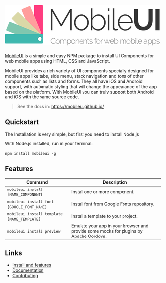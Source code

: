 ![MobileUI](logo_m.png)
======

[MobileUI](https://mobileui.github.io) is a simple and easy NPM package to install UI Components for web mobile apps using HTML, CSS and JavaScript.

MobileUI provides a rich variety of UI components specially designed for mobile apps like tabs, side menu, stack navigation and tons of other components such as lists and forms. They all have iOS and Android support, with automatic styling that will change the appearance of the app based on the platform. With MobileUI you can truly support both Android and iOS with the same source code.

> See the docs in: https://mobileui.github.io/

Quickstart
----------

The Installation is very simple, but first you need to install Node.js

With Node.js installed, run in your terminal:

`npm install mobileui -g`

## Features
| Command | Description |
| --- | --- |
| `mobileui install [NAME_COMPONENT]` | Install one or more component. |
| `mobileui install font [GOOGLE_FONT_NAME]` | Install font from Google Fonts repository. |
| `mobileui install template [NAME_TEMPLATE]` | Install a template to your project. |
| `mobileui install preview` | Emulate your app in your browser and provide some mocks for plugins by Apache Cordova. |

Links
---------------

- [Install and features](https://mobileui.github.io/#getting-started)
- [Documentation](https://mobileui.github.io)
- [Contributing](https://github.com/MobileUI/components/blob/master/CONTRIBUTE.md)

